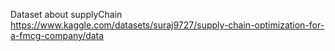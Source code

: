 Dataset about supplyChain
https://www.kaggle.com/datasets/suraj9727/supply-chain-optimization-for-a-fmcg-company/data
